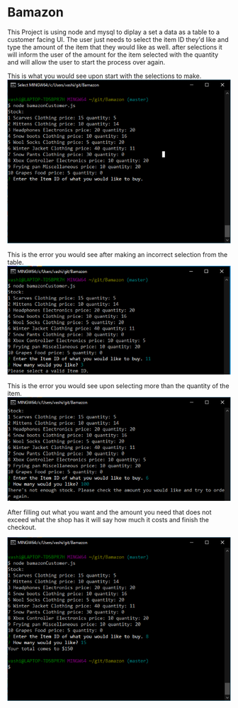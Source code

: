 # Bamazon

This Project is using node and mysql to diplay a set a data as a table to a customer facing UI. The user just needs to select the item ID they'd like and type the amount of the item that they would like as well. after selections it will inform the user of the amount for the item selected with the quantity and will allow the user to start the process over again.


This is what you would see upon start with the selections to make.
![](images/start.PNG)

This is the error you would see after making an incorrect selection from the table.
![](images/fail_selection.PNG)

This is the error you would see upon selecting more than the quantity of the item.
![](images/fail_quantity.PNG)


After filling out what you want and the amount you need that does not exceed what the shop has it will say how much it costs and finish the checkout.

![](images/success.PNG)
